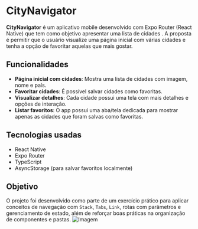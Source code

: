 # CityNavigator

**CityNavigator** é um aplicativo mobile desenvolvido com Expo Router (React Native) que tem como objetivo apresentar uma lista de cidades . A proposta é permitir que o usuário visualize uma página inicial com várias cidades e tenha a opção de favoritar aquelas que mais gostar.

## Funcionalidades

- **Página inicial com cidades**: Mostra uma lista de cidades com imagem, nome e país.
- **Favoritar cidades**: É possível salvar cidades como favoritas.
- **Visualizar detalhes**: Cada cidade possui uma tela com mais detalhes e opções de interação.
- **Listar favoritos**: O app possui uma aba/tela dedicada para mostrar apenas as cidades que foram salvas como favoritas.

## Tecnologias usadas

- React Native
- Expo Router
- TypeScript
- AsyncStorage (para salvar favoritos localmente)

## Objetivo

O projeto foi desenvolvido como parte de um exercício prático para aplicar conceitos de navegação com `Stack`, `Tabs`, `Link`, rotas com parâmetros e gerenciamento de estado, além de reforçar boas práticas na organização de componentes e pastas.
![Imagem](https://res.cloudinary.com/dqbxxyyza/image/upload/v1747779966/Screenshot_2025-05-20_19-21-15_mufwch.png)

